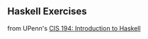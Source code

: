 ## Haskell Exercises

from UPenn's [CIS 194: Introduction to Haskell](http://www.seas.upenn.edu/~cis194/)